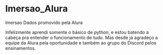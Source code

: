 # Imersao_Alura
Imersao Dados promovido pela Alura

Infelizmente aprendi somente o básico de python, e estou batendo a cabeça pra entender o funcionamento de tudo.
Mas desde já agradeço a equipe da Alura pela oportunidade e também ao grupo do Discord pelos ensinamentos.
